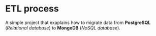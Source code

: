 # ETL process

A simple project that exaplains how to migrate data from **PostgreSQL** (_Relational database_) to **MongoDB** (_NoSQL database_).
